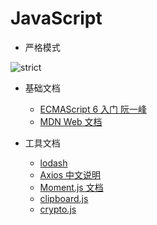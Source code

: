 # JavaScript

* 严格模式

![strict](http://nikai.site/docs/strict.png)

* 基础文档
    - [ECMAScript 6 入门 阮一峰](http://es6.ruanyifeng.com/)
    - [MDN Web 文档](https://developer.mozilla.org/zh-CN/)

* 工具文档
    - [lodash](https://www.lodashjs.com/docs/4.17.5.html)
    - [Axios 中文说明](https://www.kancloud.cn/yunye/axios/234845)
    - [Moment.js 文档](http://momentjs.cn/docs/)
    - [clipboard.js](https://clipboardjs.com/)
    - [crypto.js](https://www.npmjs.com/package/crypto-js)